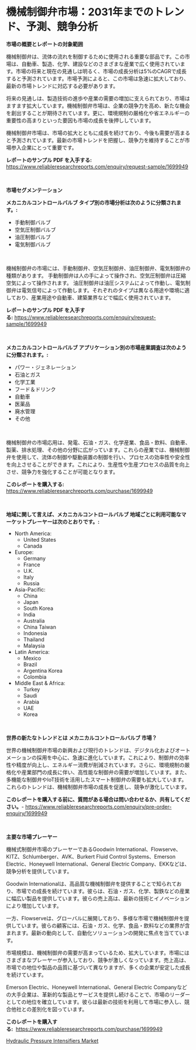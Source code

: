 <p><h1>機械制御弁市場：2031年までのトレンド、予測、競争分析</h1></p><p><strong>市場の概要とレポートの対象範囲</strong></p>
<p><p>機械制御弁は、流体の流れを制御するために使用される重要な部品です。この市場は、自動車、製造、化学、建設などのさまざまな産業で広く使用されています。市場の将来と現在の見通しは明るく、市場の成長分析は5%のCAGRで成長すると予測されています。市場予測によると、この市場は急速に拡大しており、最新の市場トレンドに対応する必要があります。</p><p>将来の見通しは、製造技術の進歩や産業の需要の増加に支えられており、市場はますます拡大しています。機械制御弁市場は、企業の競争力を高め、新たな機会を創出することが期待されています。更に、環境規制の厳格化や省エネルギーの重要性の高まりといった要因も市場の成長を後押ししています。</p><p>機械制御弁市場は、市場の拡大とともに成長を続けており、今後も需要が高まると予測されています。最新の市場トレンドを把握し、競争力を維持することが市場参入企業にとって重要です。</p></p>
<p><strong>レポートのサンプル PDF を入手する:</strong> <a href="https://www.reliableresearchreports.com/enquiry/request-sample/1699949">https://www.reliableresearchreports.com/enquiry/request-sample/1699949</a></p>
<p>&nbsp;</p>
<p><strong>市場セグメンテーション</strong></p>
<p><strong>メカニカルコントロールバルブ タイプ別の市場分析は次のように分類されます。:</strong></p>
<p><ul><li>手動制御バルブ</li><li>空気圧制御バルブ</li><li>油圧制御バルブ</li><li>電気制御バルブ</li></ul></p>
<p>&nbsp;</p>
<p><p>機械制御弁の市場には、手動制御弁、空気圧制御弁、油圧制御弁、電気制御弁の種類があります。 手動制御弁は人の手によって操作され、空気圧制御弁は圧縮空気によって操作されます。 油圧制御弁は油圧システムによって作動し、電気制御弁は電気信号によって作動します。それぞれのタイプは異なる用途や環境に適しており、産業用途や自動車、建築業界などで幅広く使用されています。</p></p>
<p><strong>レポートのサンプル PDF を入手する:</strong>&nbsp;<a href="https://www.reliableresearchreports.com/enquiry/request-sample/1699949">https://www.reliableresearchreports.com/enquiry/request-sample/1699949</a></p>
<p>&nbsp;</p>
<p><strong> メカニカルコントロールバルブ アプリケーション別の市場産業調査は次のように分類されます。:</strong></p>
<p><ul><li>パワー・ジェネレーション</li><li>石油とガス</li><li>化学工業</li><li>フード＆ドリンク</li><li>自動車</li><li>医薬品</li><li>廃水管理</li><li>その他</li></ul></p>
<p>&nbsp;</p>
<p><p>機械制御弁の市場応用は、発電、石油・ガス、化学産業、食品・飲料、自動車、製薬、排水処理、その他の分野に広がっています。これらの産業では、機械制御弁を使用して、流体の制御や駆動装置の制御を行い、プロセスの効率性や安全性を向上させることができます。これにより、生産性や生産プロセスの品質を向上させ、競争力を強化することが可能となります。</p></p>
<p><strong>このレポートを購入する:</strong>&nbsp; <a href="https://www.reliableresearchreports.com/purchase/1699949">https://www.reliableresearchreports.com/purchase/1699949</a></p>
<p>&nbsp;</p>
<p><strong>地域に関して言えば、メカニカルコントロールバルブ 地域ごとに利用可能なマーケットプレーヤーは次のとおりです。:</strong></p>
<p><ul>
    <li>
        North America:
        <ul>
            <li>United States</li>
            <li>Canada</li>
        </ul>
    </li>
    <li>
        Europe:
        <ul>
            <li>Germany</li>
            <li>France</li>
            <li>U.K.</li>
            <li>Italy</li>
            <li>Russia</li>
        </ul>
    </li>
    <li>
        Asia-Pacific:
        <ul>
            <li>China</li>
            <li>Japan</li>
            <li>South Korea</li>
            <li>India</li>
            <li>Australia</li>
            <li>China Taiwan</li>
            <li>Indonesia</li>
            <li>Thailand</li>
            <li>Malaysia</li>
        </ul>
    </li>
    <li>
        Latin America:
        <ul>
            <li>Mexico</li>
            <li>Brazil</li>
            <li>Argentina Korea</li>
            <li>Colombia</li>
        </ul>
    </li>
    <li>
        Middle East & Africa:
        <ul>
            <li>Turkey</li>
            <li>Saudi</li>
            <li>Arabia</li>
            <li>UAE</li>
            <li>Korea</li>
        </ul>
    </li>
    </ul></p>
<p>&nbsp;</p>
<p><strong>世界の新たなトレンドとは メカニカルコントロールバルブ 市場？</strong></p>
<p><p>世界の機械制御弁市場の新興および現行のトレンドは、デジタル化およびオートメーションの採用を中心に、急速に進化しています。これにより、制御弁の効率性や精度が向上し、エネルギー消費が削減されています。さらに、環境規制の厳格化や産業部門の成長に伴い、高性能な制御弁の需要が増加しています。また、多機能な制御弁やIoT技術を活用したスマート制御弁の需要も拡大しています。これらのトレンドは、機械制御弁市場の成長を促進し、競争が激化しています。</p></p>
<p><strong>このレポートを購入する前に、質問がある場合は問い合わせるか、共有してください。</strong>- <a href="https://www.reliableresearchreports.com/enquiry/pre-order-enquiry/1699949">https://www.reliableresearchreports.com/enquiry/pre-order-enquiry/1699949</a></p>
<p>&nbsp;</p>
<p><strong>主要な市場プレーヤー</strong></p>
<p><p>機械式制御弁市場のプレーヤーであるGoodwin International、Flowserve、KITZ、Schlumberger、AVK、Burkert Fluid Control Systems、Emerson Electric、Honeywell International、General Electric Company、EKKなどは、競争分析を提供しています。</p><p>Goodwin Internationalは、高品質な機械制御弁を提供することで知られており、市場での成長を続けています。彼らは、石油・ガス、化学、製鉄などの産業に幅広い製品を提供しています。彼らの売上高は、最新の技術とイノベーションにより増加しています。</p><p>一方、Flowserveは、グローバルに展開しており、多様な市場で機械制御弁を提供しています。彼らの顧客には、石油・ガス、化学、食品・飲料などの業界が含まれます。最新の動向として、自動化ソリューションの開発に焦点を当てています。</p><p>市場規模は、機械制御弁の需要が高まっているため、拡大しています。市場にはさまざまなプレーヤーが参入しており、競争が激しくなっています。売上高は、市場での地位や製品の品質に基づいて異なりますが、多くの企業が安定した成長を続けています。</p><p>Emerson Electric、Honeywell International、General Electric Companyなどの大手企業は、革新的な製品とサービスを提供し続けることで、市場のリーダーとしての地位を確立しています。彼らは最新の技術を利用して市場に参入し、競合他社との差別化を図っています。</p></p>
<p><strong>このレポートを購入する:</strong>&nbsp;&nbsp;<a href="https://www.reliableresearchreports.com/purchase/1699949">https://www.reliableresearchreports.com/purchase/1699949</a></p>
<p><p><a href="https://metal-farmhouse-e95.notion.site/Hydraulic-Pressure-Intensifiers-Market-Size-Market-Trends-and-Growth-Outlook-forecasted-for-period-abf326bef5844c7ea668fb9ed4cb09ad">Hydraulic Pressure Intensifiers Market</a></p></p>